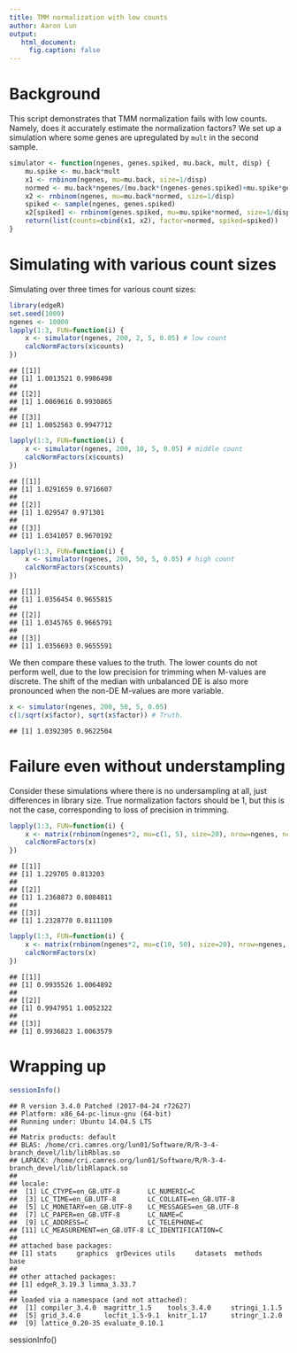 ```yaml
---
title: TMM normalization with low counts
author: Aaron Lun
output: 
   html_document:
     fig.caption: false
---
```




# Background 

This script demonstrates that TMM normalization fails with low counts.
Namely, does it accurately estimate the normalization factors?
We set up a simulation where some genes are upregulated by `mult` in the second sample.


```r
simulator <- function(ngenes, genes.spiked, mu.back, mult, disp) {
    mu.spike <- mu.back*mult
    x1 <- rnbinom(ngenes, mu=mu.back, size=1/disp)
    normed <- mu.back*ngenes/(mu.back*(ngenes-genes.spiked)+mu.spike*genes.spiked)
    x2 <- rnbinom(ngenes, mu=mu.back*normed, size=1/disp)
    spiked <- sample(ngenes, genes.spiked)
    x2[spiked] <- rnbinom(genes.spiked, mu=mu.spike*normed, size=1/disp)
    return(list(counts=cbind(x1, x2), factor=normed, spiked=spiked))
}
```

# Simulating with various count sizes

Simulating over three times for various count sizes:


```r
library(edgeR)
set.seed(1000)
ngenes <- 10000
lapply(1:3, FUN=function(i) {
    x <- simulator(ngenes, 200, 2, 5, 0.05) # low count
    calcNormFactors(x$counts)
})
```

```
## [[1]]
## [1] 1.0013521 0.9986498
## 
## [[2]]
## [1] 1.0069616 0.9930865
## 
## [[3]]
## [1] 1.0052563 0.9947712
```

```r
lapply(1:3, FUN=function(i) {
    x <- simulator(ngenes, 200, 10, 5, 0.05) # middle count
    calcNormFactors(x$counts)
})
```

```
## [[1]]
## [1] 1.0291659 0.9716607
## 
## [[2]]
## [1] 1.029547 0.971301
## 
## [[3]]
## [1] 1.0341057 0.9670192
```

```r
lapply(1:3, FUN=function(i) {
    x <- simulator(ngenes, 200, 50, 5, 0.05) # high count
    calcNormFactors(x$counts)
})
```

```
## [[1]]
## [1] 1.0356454 0.9655815
## 
## [[2]]
## [1] 1.0345765 0.9665791
## 
## [[3]]
## [1] 1.0356693 0.9655591
```

We then compare these values to the truth.
The lower counts do not perform well, due to the low precision for trimming when M-values are discrete.
The shift of the median with unbalanced DE is also more pronounced when the non-DE M-values are more variable.


```r
x <- simulator(ngenes, 200, 50, 5, 0.05) 
c(1/sqrt(x$factor), sqrt(x$factor)) # Truth.
```

```
## [1] 1.0392305 0.9622504
```

# Failure even without understampling

Consider these simulations where there is no undersampling at all, just differences in library size.
True normalization factors should be 1, but this is not the case, corresponding to loss of precision in trimming.


```r
lapply(1:3, FUN=function(i) {
    x <- matrix(rnbinom(ngenes*2, mu=c(1, 5), size=20), nrow=ngenes, ncol=2, byrow=TRUE)
    calcNormFactors(x)
})
```

```
## [[1]]
## [1] 1.229705 0.813203
## 
## [[2]]
## [1] 1.2368873 0.8084811
## 
## [[3]]
## [1] 1.2328770 0.8111109
```

```r
lapply(1:3, FUN=function(i) {
    x <- matrix(rnbinom(ngenes*2, mu=c(10, 50), size=20), nrow=ngenes, ncol=2, byrow=TRUE)
    calcNormFactors(x)
})
```

```
## [[1]]
## [1] 0.9935526 1.0064892
## 
## [[2]]
## [1] 0.9947951 1.0052322
## 
## [[3]]
## [1] 0.9936823 1.0063579
```

# Wrapping up


```r
sessionInfo()
```

```
## R version 3.4.0 Patched (2017-04-24 r72627)
## Platform: x86_64-pc-linux-gnu (64-bit)
## Running under: Ubuntu 14.04.5 LTS
## 
## Matrix products: default
## BLAS: /home/cri.camres.org/lun01/Software/R/R-3-4-branch_devel/lib/libRblas.so
## LAPACK: /home/cri.camres.org/lun01/Software/R/R-3-4-branch_devel/lib/libRlapack.so
## 
## locale:
##  [1] LC_CTYPE=en_GB.UTF-8       LC_NUMERIC=C              
##  [3] LC_TIME=en_GB.UTF-8        LC_COLLATE=en_GB.UTF-8    
##  [5] LC_MONETARY=en_GB.UTF-8    LC_MESSAGES=en_GB.UTF-8   
##  [7] LC_PAPER=en_GB.UTF-8       LC_NAME=C                 
##  [9] LC_ADDRESS=C               LC_TELEPHONE=C            
## [11] LC_MEASUREMENT=en_GB.UTF-8 LC_IDENTIFICATION=C       
## 
## attached base packages:
## [1] stats     graphics  grDevices utils     datasets  methods   base     
## 
## other attached packages:
## [1] edgeR_3.19.3 limma_3.33.7
## 
## loaded via a namespace (and not attached):
##  [1] compiler_3.4.0  magrittr_1.5    tools_3.4.0     stringi_1.1.5  
##  [5] grid_3.4.0      locfit_1.5-9.1  knitr_1.17      stringr_1.2.0  
##  [9] lattice_0.20-35 evaluate_0.10.1
```

sessionInfo()

